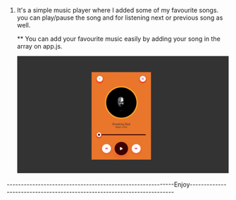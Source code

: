 1. It's a simple music player where I added some of my favourite songs. you can play/pause the song and for listening next or previous song as well.

   ** You can add your favourite music easily by adding your song in the array on app.js.

   ![image alt](https://github.com/Khairul25556/music-player/blob/main/music-player.JPG?raw=true)

-----------------------------------------------------------Enjoy------------------------------------------------------------------------
